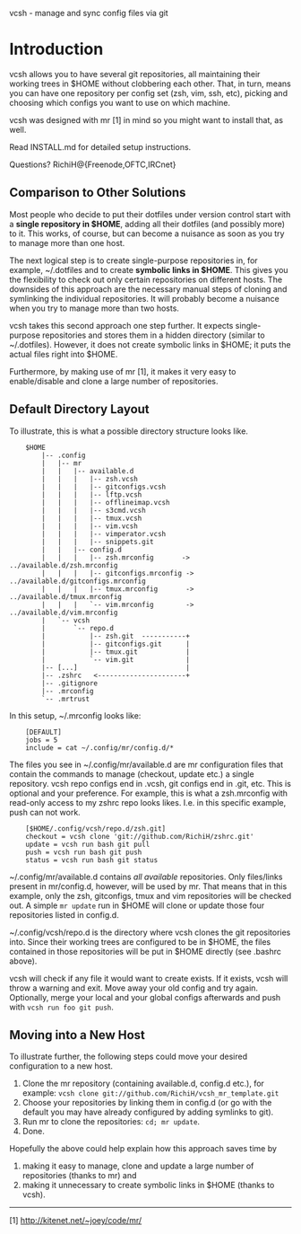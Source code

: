 vcsh - manage and sync config files via git

# Introduction #

vcsh allows you to have several git repositories, all maintaining their working trees in $HOME without clobbering each other.
That, in turn, means you can have one repository per config set (zsh, vim, ssh, etc), picking and choosing which configs you want to use on which machine.

vcsh was designed with mr [1] in mind so you might want to install that, as well.

Read INSTALL.md for detailed setup instructions.

Questions? RichiH@{Freenode,OFTC,IRCnet}

## Comparison to Other Solutions ##

Most people who decide to put their dotfiles under version control start with a **single repository in $HOME**, adding all their dotfiles (and possibly more) to it.
This works, of course, but can become a nuisance as soon as you try to manage more than one host.

The next logical step is to create single-purpose repositories in, for example, ~/.dotfiles and to create **symbolic links in $HOME**.
This gives you the flexibility to check out only certain repositories on different hosts.
The downsides of this approach are the necessary manual steps of cloning and symlinking the individual repositories.
It will probably become a nuisance when you try to manage more than two hosts.

vcsh takes this second approach one step further.
It expects single-purpose repositories and stores them in a hidden directory (similar to ~/.dotfiles).
However, it does not create symbolic links in $HOME; it puts the actual files right into $HOME.

Furthermore, by making use of mr [1], it makes it very easy to enable/disable and clone a large number of repositories.

## Default Directory Layout ##

To illustrate, this is what a possible directory structure looks like.

        $HOME
            |-- .config
            |   |-- mr
            |   |   |-- available.d
            |   |   |   |-- zsh.vcsh
            |   |   |   |-- gitconfigs.vcsh
            |   |   |   |-- lftp.vcsh
            |   |   |   |-- offlineimap.vcsh
            |   |   |   |-- s3cmd.vcsh
            |   |   |   |-- tmux.vcsh
            |   |   |   |-- vim.vcsh
            |   |   |   |-- vimperator.vcsh
            |   |   |   |-- snippets.git
            |   |   |-- config.d
            |   |   |   |-- zsh.mrconfig       -> ../available.d/zsh.mrconfig
            |   |   |   |-- gitconfigs.mrconfig -> ../available.d/gitconfigs.mrconfig
            |   |   |   |-- tmux.mrconfig       -> ../available.d/tmux.mrconfig
            |   |   |   `-- vim.mrconfig        -> ../available.d/vim.mrconfig
            |   `-- vcsh
            |       `-- repo.d
            |           |-- zsh.git  -----------+
            |           |-- gitconfigs.git      |
            |           |-- tmux.git            |
            |           `-- vim.git             |
            |-- [...]                           |
            |-- .zshrc   <----------------------+
            |-- .gitignore
            |-- .mrconfig
            `-- .mrtrust

In this setup, ~/.mrconfig looks like:

        [DEFAULT]
        jobs = 5
        include = cat ~/.config/mr/config.d/*

The files you see in ~/.config/mr/available.d are mr configuration files that contain the commands to manage (checkout, update etc.) a single repository.
vcsh repo configs end in .vcsh, git configs end in .git, etc. This is optional and your preference.
For example, this is what a zsh.mrconfig with read-only access to my zshrc repo looks likes. I.e. in this specific example, push can not work.

        [$HOME/.config/vcsh/repo.d/zsh.git]
        checkout = vcsh clone 'git://github.com/RichiH/zshrc.git'
        update = vcsh run bash git pull
        push = vcsh run bash git push
        status = vcsh run bash git status

~/.config/mr/available.d contains *all available* repositories.
Only files/links present in mr/config.d, however, will be used by mr.
That means that in this example, only the zsh, gitconfigs, tmux and vim repositories will be checked out.
A simple `mr update` run in $HOME will clone or update those four repositories listed in config.d.

~/.config/vcsh/repo.d is the directory where vcsh clones the git repositories into.
Since their working trees are configured to be in $HOME, the files contained in those repositories will be put in $HOME directly (see .bashrc above).

vcsh will check if any file it would want to create exists. If it exists, vcsh will throw a warning and exit. Move away your old config and try again. Optionally, merge your local and your global configs afterwards and push with `vcsh run foo git push`.

## Moving into a New Host ##

To illustrate further, the following steps could move your desired configuration to a new host.

1. Clone the mr repository (containing available.d, config.d etc.), for example: `vcsh clone git://github.com/RichiH/vcsh_mr_template.git`
2. Choose your repositories by linking them in config.d (or go with the default you may have already configured by adding symlinks to git).
3. Run mr to clone the repositories: `cd; mr update`.
4. Done.

Hopefully the above could help explain how this approach saves time by

1. making it easy to manage, clone and update a large number of repositories (thanks to mr) and
2. making it unnecessary to create symbolic links in $HOME (thanks to vcsh).

----------

[1] http://kitenet.net/~joey/code/mr/
